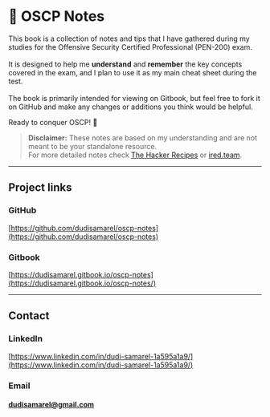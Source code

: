 # 🐲 OSCP Notes

This book is a collection of notes and tips that I have gathered during my studies for the Offensive Security Certified Professional (PEN-200) exam.\
\
It is designed to help me **understand** and **remember** the key concepts covered in the exam, and I plan to use it as my main cheat sheet during the test.\
\
The book is primarily intended for viewing on Gitbook, but feel free to fork it on GitHub and make any changes or additions you think would be helpful.

Ready to conquer OSCP! 🚀

> **Disclaimer:** These notes are based on my understanding and are not meant to be your standalone resource.\
> For more detailed notes check [The Hacker Recipes](https://www.thehacker.recipes/) or [ired.team](https://www.ired.team/).

***

## Project links

### GitHub

[https://github.com/dudisamarel/oscp-notes](https://github.com/dudisamarel/oscp-notes)

### Gitbook

[https://dudisamarel.gitbook.io/oscp-notes](https://dudisamarel.gitbook.io/oscp-notes/)

***

## Contact

### LinkedIn

[https://www.linkedin.com/in/dudi-samarel-1a595a1a9/](https://www.linkedin.com/in/dudi-samarel-1a595a1a9/)

### Email

#### dudisamarel@gmail.com
